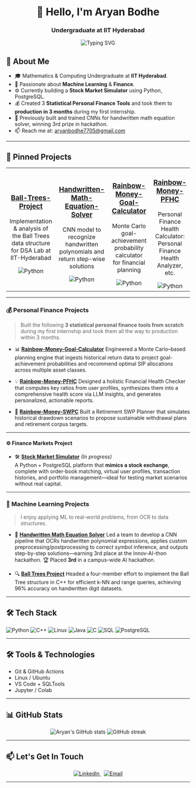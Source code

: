 

<h1 align="center">👋 Hello, I'm Aryan Bodhe </h1>

<h3 align="center">Undergraduate at IIT Hyderabad</h3>


<div align="center">
  <img
    src="https://readme-typing-svg.herokuapp.com?font=Fira+Code&pause=500&repeat=true&width=740&lines=🙌+Hey!+I'm+Aryan,+Software+Engineer,+Finance+%26+ML+Enthusiast.;🛠️+Building+investment+%26+financial+planning+tools+for+all.;🤖+Embedding+ML+pipelines+into+scalable+finance+applications.;💼+Delivering+data-driven+workflows+into+production+setups.;———————————+🚀+Always+learning.+Always+building!+🚀+———————————;"
    alt="Typing SVG"
  />
</div>


## 🔭 About Me
- 🎓 Mathematics & Computing Undergraduate at **IIT Hyderabad**.
- 💼 Passionate about **Machine Learning** & **Finance**.
- ⚙️ Currently building a **Stock Market Simulator** using Python, PostgreSQL.
- 💰 Created 3 **Statistical Personal Finance Tools** and took them to **production in 3 months** during my first internship.
- 📝 Previously built and trained CNNs for handwritten math equation solver, winning 3rd prize in hackathon.
- 📫 Reach me at: aryanbodhe7705@gmail.com

---

## 🚀 Pinned Projects
<table>
  <tr align="center">
    <td>
      <h3><a href="https://github.com/Aryan-Bodhe/Ball-Trees-Project">Ball-Trees-Project</a></h3>
      <p>Implementation &amp; analysis of the Ball Trees data structure for DSA Lab at IIT-Hyderabad</p>
      <img src="https://img.shields.io/badge/Python-3-orange?logo=python" alt="Python">
    </td>
    <td>
      <h3><a href="https://github.com/Aryan-Bodhe/Handwritten-Math-Equation-Solver">Handwritten-Math-Equation-Solver</a></h3>
      <p>CNN model to recognize handwritten polynomials and return step-wise solutions</p>
      <img src="https://img.shields.io/badge/Python-3-orange?logo=python" alt="Python">
    </td>
    <td>
      <h3><a href="https://github.com/Aryan-Bodhe/Rainbow-Money-Goal-Calculator">Rainbow-Money-Goal-Calculator</a></h3>
      <p>Monte Carlo goal-achievement probability calculator for financial planning</p>
      <img src="https://img.shields.io/badge/Python-3-orange?logo=python" alt="Python">
    </td>
    <td>
      <h3><a href="https://github.com/Aryan-Bodhe/Rainbow-Money-PFHC">Rainbow-Money-PFHC</a></h3>
      <p>Personal Finance Health Calculator: Personal Finance Health Analyzer, etc.</p>
      <img src="https://img.shields.io/badge/Python-3-orange?logo=python" alt="Python">
    </td>
  </tr>
</table>

---

### 💰 Personal Finance Projects

> Built the following **3 statistical personal finance tools from scratch** during my first internship and took them all the way to production within 3 months.

* 📊 **[Rainbow-Money-Goal-Calculator](https://github.com/Aryan-Bodhe/Rainbow-Money-Goal-Calculator)**
  Engineered a Monte Carlo–based planning engine that ingests historical return data to project goal-achievement probabilities and recommend optimal SIP allocations across multiple asset classes.

* 💡 **[Rainbow-Money-PFHC](https://github.com/Aryan-Bodhe/Rainbow-Money-PFHC)**
  Designed a holistic Financial Health Checker that computes key ratios from user profiles, synthesizes them into a comprehensive health score via LLM insights, and generates personalized, actionable reports.

* 🔄 **[Rainbow-Money-SWPC](https://github.com/Aryan-Bodhe/Rainbow-Money-SWPC)**
  Built a Retirement SWP Planner that simulates historical drawdown scenarios to propose sustainable withdrawal plans and retirement corpus targets.

---

#### ⚙️ Finance Markets Project

- 🛠️ **[Stock Market Simulator](#)** *(In progress)*  
  A Python + PostgreSQL platform that **mimics a stock exchange**, complete with order-book matching, virtual user profiles, transaction histories, and portfolio management—ideal for testing market scenarios without real capital.

---

### 🤖 Machine Learning Projects

> I enjoy applying ML to real-world problems, from OCR to data structures.

* 🧠 **[Handwritten Math Equation Solver](https://github.com/Aryan-Bodhe/Handwritten-Math-Equation-Solver)**
  Led a team to develop a CNN pipeline that OCRs handwritten polynomial expressions, applies custom preprocessing/postprocessing to correct symbol inference, and outputs step-by-step solutions—earning 3rd place at the Innov-AI-thon hackathon.
  🏆 Placed **3rd** in a campus-wide AI hackathon.

* 🔍 **[Ball Trees Project](https://github.com/Aryan-Bodhe/Ball-Trees-Project)**
  Headed a four-member effort to implement the Ball Tree structure in C++ for efficient k-NN and range queries, achieving 96% accuracy on handwritten digit datasets.

---


## 🛠 Tech Stack

![Python](https://img.shields.io/badge/Python-3.11-yellow?logo=python)
![C++](https://img.shields.io/badge/C%2B%2B-17-blue?logo=c%2B%2B&logoColor=white)
![Linux](https://img.shields.io/badge/Linux-Ubuntu-orange?logo=linux)
![Java](https://img.shields.io/badge/Java-17-red?logo=java&logoColor=white)
![C](https://img.shields.io/badge/C-99-blue?logo=c&logoColor=white)
![SQL](https://img.shields.io/badge/SQL-Structured%20Query%20Language-lightgrey?logo=mysql&logoColor=white)
![PostgreSQL](https://img.shields.io/badge/PostgreSQL-16.9-blue?logo=postgresql)  


---

## 🛠 Tools & Technologies

- Git & GitHub Actions  
- Linux / Ubuntu  
- VS Code + SQLTools  
- Jupyter / Colab  

---

## 📊 GitHub Stats

<p align="center">
  <img src="https://github-readme-stats.vercel.app/api?username=Aryan-Bodhe&show_icons=true&theme=radical&cache_seconds=1800" alt="Aryan's GitHub stats"/>
  <img src="https://github-readme-streak-stats.herokuapp.com/?user=Aryan-Bodhe&theme=radical&cache_seconds=1800" alt="GitHub streak"/>
</p>

---

## 📫 Let's Get In Touch
<p align="center">
  <a href="https://www.linkedin.com/in/aryan-bodhe/">
    <img src="https://img.shields.io/badge/LinkedIn-Profile-blue?logo=linkedin" alt="LinkedIn">
  </a>
  &nbsp;
  <a href="mailto:aryanbodhe7705@gmail.com">
    <img src="https://img.shields.io/badge/Email-✉️-red" alt="Email">
  </a>
</p>

---
